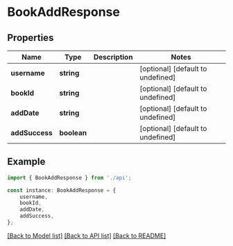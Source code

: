 # BookAddResponse


## Properties

Name | Type | Description | Notes
------------ | ------------- | ------------- | -------------
**username** | **string** |  | [optional] [default to undefined]
**bookId** | **string** |  | [optional] [default to undefined]
**addDate** | **string** |  | [optional] [default to undefined]
**addSuccess** | **boolean** |  | [optional] [default to undefined]

## Example

```typescript
import { BookAddResponse } from './api';

const instance: BookAddResponse = {
    username,
    bookId,
    addDate,
    addSuccess,
};
```

[[Back to Model list]](../README.md#documentation-for-models) [[Back to API list]](../README.md#documentation-for-api-endpoints) [[Back to README]](../README.md)
